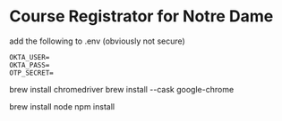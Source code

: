 # Course Registrator for Notre Dame
add the following to .env (obviously not secure)
```
OKTA_USER=
OKTA_PASS=
OTP_SECRET=
```

brew install chromedriver
brew install --cask google-chrome

brew install node
npm install